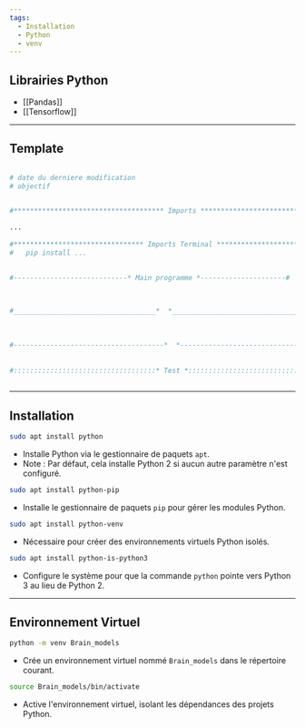 ```yaml
---
tags:
  - Installation
  - Python
  - venv
---
```



## Librairies Python
- [[Pandas]]
- [[Tensorflow]]

---
## Template


```python

# date du derniere modification 
# objectif 


#************************************* Imports ******************************#  
  
...
  
#******************************** Imports Terminal **************************#  
#   pip install ...

  
#----------------------------* Main programme *---------------------#  
  

  
#___________________________________*  *_________________________________#  
  
 
  
#-------------------------------------*  *-----------------------------#  
  
  
#:::::::::::::::::::::::::::::::::::* Test *:::::::::::::::::::::::::::::::::#  
  

```

---

## Installation 

   ```bash
   sudo apt install python
   ```
   - Installe Python via le gestionnaire de paquets `apt`.
   - Note : Par défaut, cela installe Python 2 si aucun autre paramètre n'est configuré.

   ```bash
   sudo apt install python-pip
   ```
   - Installe le gestionnaire de paquets `pip` pour gérer les modules Python.

   ```bash
   sudo apt install python-venv
   ```
   - Nécessaire pour créer des environnements virtuels Python isolés.

   ```bash
   sudo apt install python-is-python3
   ```
   - Configure le système pour que la commande `python` pointe vers Python 3 au lieu de Python 2.

--- 

## Environnement Virtuel

   ```bash
   python -m venv Brain_models
   ```
   - Crée un environnement virtuel nommé `Brain_models` dans le répertoire courant.

   ```bash
   source Brain_models/bin/activate
   ```
   - Active l'environnement virtuel, isolant les dépendances des projets Python.



